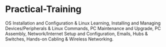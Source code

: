 # Practical-Training

OS Installation and Configuration & Linux Learning, Installing and Managing Devices/Peripherals &
Linux Commands, PC Maintenance and Upgrade, PC Assembly, Network/Internet Setup and
Configuration, Emails, Hubs & Switches, Hands-on Cabling & Wireless Networking.
